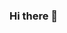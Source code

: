 ### Hi there 👋

<!--
**Ktailor34/Ktailor34** is a ✨ _special_ ✨ repository because its `README.md` (this file) appears on your GitHub profile.

<img align="left" alt="Kishan Tailor's Github Stats" src="https://github-readme-stats.vercel.app/api?username=show_icons=true&hide_border=true&count_private=true&include_all_commits=true&theme=algolia" />

Here are some ideas to get you started:

- 🔭 I’m currently working on ...
- 🌱 I’m currently learning ...
- 👯 I’m looking to collaborate on ...
- 🤔 I’m looking for help with ...
- 💬 Ask me about ...
- 📫 How to reach me: ...
- 😄 Pronouns: ...
- ⚡ Fun fact: ...
-->
